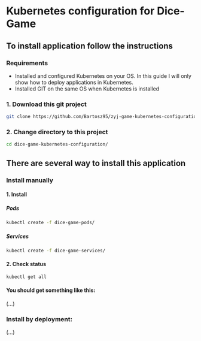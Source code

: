# Kubernetes configuration for Dice-Game
 
## To install application follow the instructions

### Requirements

* Installed and configured Kubernetes on your OS. In this guide I will only show how to deploy applications in Kubernetes.
* Installed GIT on the same OS when Kubernetes is installed

### 1. Download this git project
``` bash
git clone https://github.com/Bartosz95/zyj-game-kubernetes-configuration.git
```

### 2. Change directory to this project
``` bash
cd dice-game-kubernetes-configuration/
```

## There are several way to install this application

### Install manually
#### 1. Install
##### Pods
``` bash
kubectl create -f dice-game-pods/
```
##### Services
``` bash
kubectl create -f dice-game-services/
```
#### 2. Check status
``` bash
kubectl get all
```
#### You should get something like this:
(...)
### Install by deployment:
(...)

